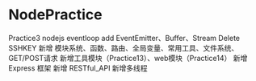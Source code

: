 # NodePractice

Practice3 nodejs eventloop
add EventEmitter、Buffer、Stream
Delete SSHKEY
新增 模块系统、函数、路由、全局变量、常用工具、文件系统、GET/POST请求
新增工具模块（Practice13）、web模块（Practice14）
新增 Express 框架
新增 RESTful_API
新增多线程
